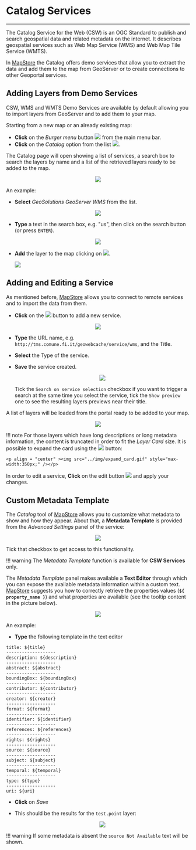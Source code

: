 # Catalog Services
******************

The Catalog Service for the Web (CSW) is an OGC Standard to publish and search geospatial data and related metadata on the internet. It describes geospatial services such as Web Map Service (WMS) and Web Map Tile Service (WMTS).

In [MapStore](https://mapstore2.geo-solutions.it/mapstore/#/) the Catalog offers demo services that allow you to extract the data and add them to the map from GeoServer or to create connections to other Geoportal services.

Adding Layers from Demo Services
--------------------------------

CSW, WMS and WMTS Demo Services are available by default allowing you to import layers from GeoServer and to add them to your map.

Starting from a new map or an already existing map:

* **Click** on the *Burger menu* button <img src="../img/burger.jpg" style="max-width:25px;" /> from the main menu bar.
* **Click** on the *Catalog* option from the list <img src="../img/catalog-option.jpg" style="max-width:80px;" />.

The Catalog page will open showing a list of services, a search box to search the layers by name and a list of the retrieved layers ready to be added to the map.

<p align = "center" ><img src="../img/catalog_panel.png" style="max-width:500px;" /></p>

An example:

* **Select** *GeoSolutions GeoServer WMS* from the list.

<p align = "center" ><img src="../img/service_list.png" style="max-width:500px;" /></p>

* **Type** a text in the search box, e.g. "us", then click on the search button (or press `ENTER`).

<p align = "center" ><img src="../img/catalog_search.png" style="max-width:500px;" /></p>

* **Add** the layer to the map clicking on <img src="../img/add_to_map_button.png" style="max-width:30px;" />.

    <img src="../img/added_layer.png" />

Adding and Editing a Service
----------------------------

As mentioned before, [MapStore](https://mapstore2.geo-solutions.it/mapstore/#/) allows you to connect to remote services and to import the data from them.

* **Click** on the <img src="../img/+.jpg" style="max-width:80px;" /> button to add a new service.

<p align = "center" ><img src="../img/new_service.png" style="max-width:500px;" /></p>

* **Type** the URL name, e.g. `http://tms.comune.fi.it/geowebcache/service/wms`, and the Title.
* **Select** the Type of the service.
* **Save** the service created.

    <p align = "center" ><img src="../img/new_service_firenze.png" style="max-width:500px;" /></p>

    Tick the `Search on service selection` checkbox if you want to trigger a search at the same time you select the service, tick the `Show preview` one to see the resulting layers previews near their title.

A list of layers will be loaded from the portal ready to be added to your map.

<p align = "center" ><img src="../img/catalog_firenze.png" style="max-width:500px;" /></p>

!!! note
    For those layers which have long descriptions or long metadata information, the content is truncated in order to fit the *Layer Card* size. It is possible to expand the card using the <img src="../img/expand_card_icon.png" style="max-width:30px;" /> button:

    <p align = "center" ><img src="../img/expand_card.gif" style="max-width:350px;" /></p>

In order to edit a service, **Click** on the edit button <img src="../img/edit-service.jpg" style="max-width:80px;" /> and apply your changes.

Custom Metadata Template
------------------------

The *Catalog* tool of [MapStore](https://mapstore2.geo-solutions.it/mapstore/#/) allows you to customize what metadata to show and how they appear. About that, a **Metadata Template** is provided from the *Advanced Settings* panel of the service:

<p align = "center" ><img src="../img/metadata_template.png" style="max-width:500px;" /></p>

Tick that checkbox to get access to this functionality.

!!! warning
    The *Metadata Template* function is available for **CSW Services** only.

The *Metadata Template* panel makes available a **Text Editor** through which you can expose the available metadata information within a custom text. [MapStore](https://mapstore2.geo-solutions.it/mapstore/#/) suggests you how to correctly retrieve the properties values (**`${ property_name }`**) and what properties are available (see the tooltip content in the picture below).

<p align = "center" ><img src="../img/metadata_template_panel.png" style="max-width:500px;" /></p>

An example:

* **Type** the following template in the text editor

```
title: ${title}
-------------------
description: ${description}
-------------------
abstract: ${abstract}
-------------------
boundingBox: ${boundingBox}
-------------------
contributor: ${contributor}
-------------------
creator: ${creator}
-------------------
format: ${format}
-------------------
identifier: ${identifier}
-------------------
references: ${references}
-------------------
rights: ${rights}
-------------------
source: ${source}
-------------------
subject: ${subject}
-------------------
temporal: ${temporal}
-------------------
type: ${type}
-------------------
uri: ${uri}
```

* **Click** on *Save*

* This should be the results for the `test.point` layer:

    <p align = "center" ><img src="../img/metadata_template_example.gif" /></p>

!!! warning
    If some metadata is absent the `source Not Available` text will be shown.

